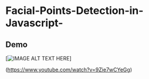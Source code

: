 # Facial-Points-Detection-in-Javascript-



## Demo


[![IMAGE ALT TEXT HERE](https://img.youtube.com/vi/9Zie7wCYeGg/0.jpg)]

(https://www.youtube.com/watch?v=9Zie7wCYeGg)
